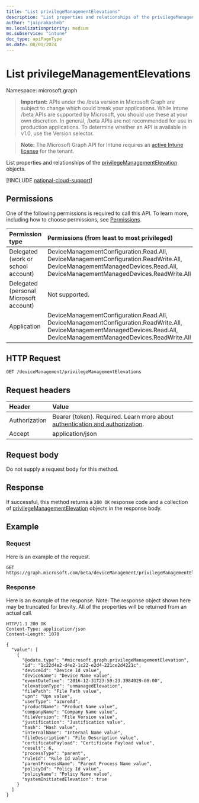 ```yaml
---
title: "List privilegeManagementElevations"
description: "List properties and relationships of the privilegeManagementElevation objects."
author: "jaiprakashmb"
ms.localizationpriority: medium
ms.subservice: "intune"
doc_type: apiPageType
ms.date: 08/01/2024
---
```


# List privilegeManagementElevations

Namespace: microsoft.graph

> **Important:** APIs under the /beta version in Microsoft Graph are subject to change which could break your applications. While Intune /beta APIs are supported by Microsoft, you should use these at your own discretion. In general, /beta APIs are not recommended for use in production applications. To determine whether an API is available in v1.0, use the Version selector.

> **Note:** The Microsoft Graph API for Intune requires an [active Intune license](https://go.microsoft.com/fwlink/?linkid=839381) for the tenant.

List properties and relationships of the [privilegeManagementElevation](../resources/intune-devices-privilegemanagementelevation.md) objects.

[!INCLUDE [national-cloud-support](../../includes/all-clouds.md)]

## Permissions
One of the following permissions is required to call this API. To learn more, including how to choose permissions, see [Permissions](/graph/permissions-reference).

|Permission type|Permissions (from least to most privileged)|
|:---|:---|
|Delegated (work or school account)|DeviceManagementConfiguration.Read.All, DeviceManagementConfiguration.ReadWrite.All, DeviceManagementManagedDevices.Read.All, DeviceManagementManagedDevices.ReadWrite.All|
|Delegated (personal Microsoft account)|Not supported.|
|Application|DeviceManagementConfiguration.Read.All, DeviceManagementConfiguration.ReadWrite.All, DeviceManagementManagedDevices.Read.All, DeviceManagementManagedDevices.ReadWrite.All|

## HTTP Request
<!-- {
  "blockType": "ignored"
}
-->
``` http
GET /deviceManagement/privilegeManagementElevations
```

## Request headers
|Header|Value|
|:---|:---|
|Authorization|Bearer {token}. Required. Learn more about [authentication and authorization](/graph/auth/auth-concepts).|
|Accept|application/json|

## Request body
Do not supply a request body for this method.

## Response
If successful, this method returns a `200 OK` response code and a collection of [privilegeManagementElevation](../resources/intune-devices-privilegemanagementelevation.md) objects in the response body.

## Example

### Request
Here is an example of the request.
``` http
GET https://graph.microsoft.com/beta/deviceManagement/privilegeManagementElevations
```

### Response
Here is an example of the response. Note: The response object shown here may be truncated for brevity. All of the properties will be returned from an actual call.
``` http
HTTP/1.1 200 OK
Content-Type: application/json
Content-Length: 1070

{
  "value": [
    {
      "@odata.type": "#microsoft.graph.privilegeManagementElevation",
      "id": "1c22d4e2-d4e2-1c22-e2d4-221ce2d4221c",
      "deviceId": "Device Id value",
      "deviceName": "Device Name value",
      "eventDateTime": "2016-12-31T23:59:23.3984029-08:00",
      "elevationType": "unmanagedElevation",
      "filePath": "File Path value",
      "upn": "Upn value",
      "userType": "azureAd",
      "productName": "Product Name value",
      "companyName": "Company Name value",
      "fileVersion": "File Version value",
      "justification": "Justification value",
      "hash": "Hash value",
      "internalName": "Internal Name value",
      "fileDescription": "File Description value",
      "certificatePayload": "Certificate Payload value",
      "result": 6,
      "processType": "parent",
      "ruleId": "Rule Id value",
      "parentProcessName": "Parent Process Name value",
      "policyId": "Policy Id value",
      "policyName": "Policy Name value",
      "systemInitiatedElevation": true
    }
  ]
}
```
